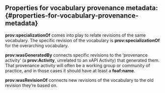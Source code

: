 ## Properties for vocabulary provenance metadata: {#properties-for-vocabulary-provenance-metadata}

**prov:specializationOf** comes into play to relate revisions of the same vocabulary. The specific revision of the vocabulary is **prov:specializationOf** for the overarching vocabulary.

**prov:wasGeneratedBy** connects specific revisions to the ‘provenance activity’ (a **prov:Activity**, unrelated to an xAPI Activity) that generated them. That provenance activity will often be a working group or community of practice, and in those cases it should have at least a **foaf:name**.

**prov:wasRevisionOf** connects new revisions of the vocabulary to the old revision they’re based on.